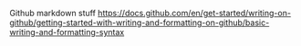 Github markdown stuff
https://docs.github.com/en/get-started/writing-on-github/getting-started-with-writing-and-formatting-on-github/basic-writing-and-formatting-syntax
